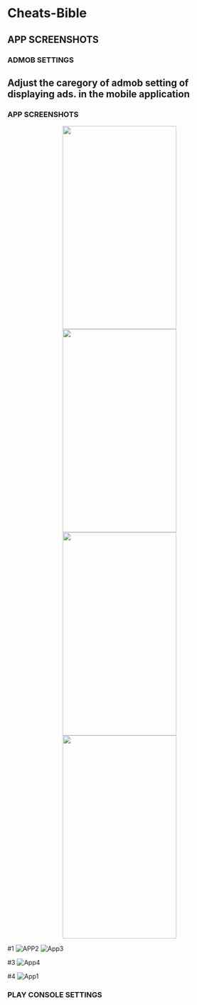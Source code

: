 # Cheats-Bible



## APP SCREENSHOTS


### ADMOB SETTINGS

## Adjust the caregory of admob setting of displaying ads. in the mobile application






### APP SCREENSHOTS
<p align="center">
  <img src="https://user-images.githubusercontent.com/40432616/92407192-89870f00-f157-11ea-9f9d-5e682751f3c7.jpg" width="256" height="455">
  <img src="https://user-images.githubusercontent.com/40432616/92407205-8c81ff80-f157-11ea-925c-c82ffa172369.jpg" width="256" height="455">
  <img src="https://user-images.githubusercontent.com/40432616/92407209-8e4bc300-f157-11ea-995d-764cebe2f635.jpg" width="256" height="455">
  <img src="https://user-images.githubusercontent.com/40432616/92407212-90ae1d00-f157-11ea-8051-5f65775bacb8.jpg" width="256" height="455">
</p>

#1
![APP2](https://user-images.githubusercontent.com/40432616/92407192-89870f00-f157-11ea-9f9d-5e682751f3c7.jpg) ![App3](https://user-images.githubusercontent.com/40432616/92407205-8c81ff80-f157-11ea-925c-c82ffa172369.jpg)

#3
![App4](https://user-images.githubusercontent.com/40432616/92407209-8e4bc300-f157-11ea-995d-764cebe2f635.jpg)

#4
![App1](https://user-images.githubusercontent.com/40432616/92407212-90ae1d00-f157-11ea-8051-5f65775bacb8.jpg)




### PLAY CONSOLE SETTINGS

